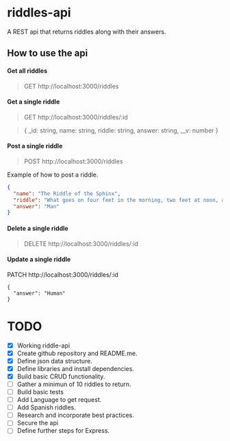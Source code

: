 # riddles-api

A REST api that returns riddles along with their answers.

## How to use the api

#### Get all riddles

> GET http://localhost:3000/riddles

#### Get a single riddle

> GET http://localhost:3000/riddles/:id

> {
> \_id: string,
> name: string,
> riddle: string,
> answer: string,
> \_\_v: number
> }

#### Post a single riddle

> POST http://localhost:3000/riddles

Example of how to post a riddle.

```json
{
  "name": "The Riddle of the Sphinx",
  "riddle": "What goes on four feet in the morning, two feet at noon, and three feet in the evening?",
  "answer": "Man"
}
```

#### Delete a single riddle

> DELETE http://localhost:3000/riddles/:id

#### Update a single riddle

PATCH http://localhost:3000/riddles/:id

```
{
  "answer": "Human"
}
```

# TODO

- [x] Working riddle-api
- [x] Create github repository and README.me.
- [x] Define json data structure.
- [x] Define libraries and install dependencies.
- [x] Build basic CRUD functionality.
- [ ] Gather a minimun of 10 riddles to return.
- [ ] Build basic tests
- [ ] Add Language to get request.
- [ ] Add Spanish riddles.
- [ ] Research and incorporate best practices.
- [ ] Secure the api
- [ ] Define further steps for Express.
